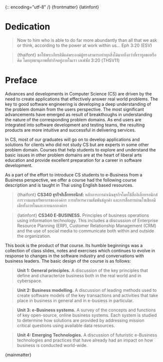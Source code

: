 {:: encoding="utf-8" /}
{frontmatter}
{latinfont}

# Dedication

> Now to him who is able to do far more abundantly than all that we ask or think, according to the power at work within us... Eph 3:20 (ESV)

> {thaifont} ขอให้พระเกียรติมีแด่พระองค์ผู้ทรงสามารถทำทุกสิ่งได้มากยิ่งกว่าที่เราทูลขอหรือคิด โดยฤทธานุภาพที่ทำกิจอยู่ภายในเรา เอเฟซัส 3:20 (THSV11)


# Preface

Advances and developments in Computer Science (CS) are driven by the need to create applications that effectively answer real world problems. The key to good software engineering is developing a deep understanding of the problem domain from the users perspective. The most significant advancements have emerged as result of breakthoughs in understanding the nature of the corresponding problem domains. As end users are integrated into software development and testing teams, the resulting products are more intuitive and successful in delivering services.  

In CS, most of our graduates will go on to develop applications and solutions for clients who did not study CS but are experts in some other problem domain. Courses that help students to explore and understand the basic issues in other problem domains are at the heart of liberal arts education and provide excellent preparation for a career in software development. 

As a part of the effort to introduce CS students to e-Business from a Business perspective, we offer a course had the following course description and is taught in Thai using English based resources.

> {thaifont} **CS340 ธุรกิจอิเล็กทรอนิกส์:** หลักการการดำเนินธุรกิจโดยใช้สื่ออิเล็กทรอนิกส์ การวางแผนทรัพยากรขององค์กร การบริหารความสัมพันธ์ลูกค้า และการสื่อสารผ่านโซเชียลมีเดียทั้งภายในและภายนอกองค์กร

> {latinfont} **CS340 E-BUSINESS.** Principles of business operations using information technology. This includes a discussion of Enterprise Resource Planning (ERP), Customer Relationship Management (CRM) and the use of social media to communicate both within and outside the organization.

This book is the product of that course. Its humble beginnings was a collection of class slides, notes and exercises which continues to evolve in response to changes in the software industry and convervations with business leaders. The basic design of the course is as follows:

> **Unit 1: General principles.**  A discussion of the key principles that define and characterize business both in the real world and in cyberspace.

> **Unit 2: Business modelling.** A discussion of leading methods used to create software models of the key transactions and activities that take place in business in general and in e-busiess in particular.

> **Unit 3: e-Business systems.** A survey of the concepts and functions of key open-source, online business systems. Each system is studied to determine how solutions are provided by addressing mission critical questions using available data resources.

> **Unit 4: Emerging Technologies.** A discussion of futuristic e-Business technologies and practices that have already had an impact on how business is conducted world-wide.

{mainmatter}
